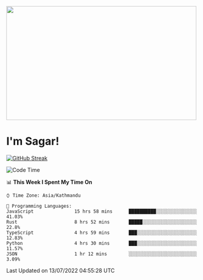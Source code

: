 
<img src="https://media.giphy.com/media/3ornk57KwDXf81rjWM/giphy.gif" width="500" height="300" frameBorder="0" class="giphy-embed" allowFullScreen></img>

#   I'm Sagar!
[![GitHub Streak](https://github-readme-streak-stats.herokuapp.com/?user=sgr2848)](https://git.io/streak-stats)
<!--START_SECTION:waka-->
![Code Time](http://img.shields.io/badge/Code%20Time-0%20secs-blue)

📊 **This Week I Spent My Time On** 

```text
⌚︎ Time Zone: Asia/Kathmandu

💬 Programming Languages: 
JavaScript               15 hrs 58 mins      ██████████░░░░░░░░░░░░░░░   41.03% 
Rust                     8 hrs 52 mins       █████░░░░░░░░░░░░░░░░░░░░   22.8% 
TypeScript               4 hrs 59 mins       ███░░░░░░░░░░░░░░░░░░░░░░   12.83% 
Python                   4 hrs 30 mins       ███░░░░░░░░░░░░░░░░░░░░░░   11.57% 
JSON                     1 hr 12 mins        ░░░░░░░░░░░░░░░░░░░░░░░░░   3.09%

```


 Last Updated on 13/07/2022 04:55:28 UTC
<!--END_SECTION:waka-->
